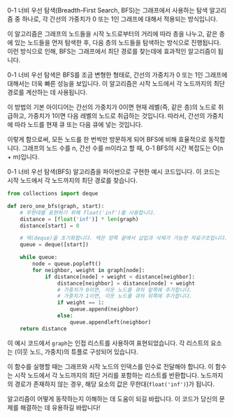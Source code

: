 0-1 너비 우선 탐색(Breadth-First Search, BFS)는 그래프에서 사용하는 탐색 알고리즘 중 하나로, 각 간선의 가중치가 0 또는 1인 그래프에 대해서 적용되는 방식입니다.

이 알고리즘은 그래프의 노드들을 시작 노드로부터의 거리에 따라 층을 나누고, 같은 층에 있는 노드들을 먼저 탐색한 후, 다음 층의 노드들을 탐색하는 방식으로 진행됩니다. 이런 방식으로 인해, BFS는 그래프에서 최단 경로를 찾는데에 효과적인 알고리즘이 됩니다.

0-1 너비 우선 탐색은 BFS를 조금 변형한 형태로, 간선의 가중치가 0 또는 1인 그래프에 대해서는 더욱 빠른 성능을 보입니다. 이 알고리즘은 시작 노드에서 각 노드까지의 최단 경로를 계산하는 데 사용됩니다.

이 방법의 기본 아이디어는 간선의 가중치가 0이면 현재 레벨(즉, 같은 층)의 노드로 취급하고, 가중치가 1이면 다음 레벨의 노드로 취급하는 것입니다. 따라서, 간선의 가중치에 따라 노드를 현재 큐 또는 다음 큐에 넣는 것입니다.

이렇게 함으로써, 모든 노드를 한 번씩만 방문하게 되어 BFS에 비해 효율적으로 동작합니다. 그래프의 노드 수를 n, 간선 수를 m이라고 할 때, 0-1 BFS의 시간 복잡도는 O(n + m)입니다.



0-1 너비 우선 탐색(BFS) 알고리즘을 파이썬으로 구현한 예시 코드입니다. 이 코드는 시작 노드에서 각 노드까지의 최단 경로를 찾습니다.

```python
from collections import deque

def zero_one_bfs(graph, start):
    # 무한대를 표현하기 위해 float('inf')를 사용합니다.
    distance = [float('inf')] * len(graph)
    distance[start] = 0

    # 덱(deque)을 초기화합니다. 덱은 양쪽 끝에서 삽입과 삭제가 가능한 자료구조입니다.
    queue = deque([start])

    while queue:
        node = queue.popleft()
        for neighbor, weight in graph[node]:
            if distance[node] + weight < distance[neighbor]:
                distance[neighbor] = distance[node] + weight
                # 가중치가 0이면, 이웃 노드를 큐의 앞쪽에 추가합니다.
                # 가중치가 1이면, 이웃 노드를 큐의 뒤쪽에 추가합니다.
                if weight == 1:
                    queue.append(neighbor)
                else:
                    queue.appendleft(neighbor)
    return distance
```

이 예시 코드에서 `graph`는 인접 리스트를 사용하여 표현되었습니다. 각 리스트의 요소는 (이웃 노드, 가중치)의 튜플로 구성되어 있습니다.

이 함수를 실행할 때는 그래프와 시작 노드의 인덱스를 인수로 전달해야 합니다. 이 함수는 시작 노드에서 각 노드까지의 최단 거리를 포함하는 리스트를 반환합니다. 노드까지의 경로가 존재하지 않는 경우, 해당 요소의 값은 무한대(`float('inf')`)가 됩니다.

알고리즘이 어떻게 동작하는지 이해하는 데 도움이 되길 바랍니다. 이 코드가 당신의 문제를 해결하는 데 유용하길 바랍니다!